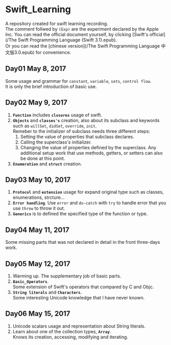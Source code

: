 # Swift_Learning
A repository created for swift learning recording.    
The comment follwed by `(Exp)` are the experiment declared by the Apple Inc.
You can read the official document yourself, by clicking [Swift's official](/The Swift Programming Language (Swift 3.1).epub).    
Or you can read the [chinese version](/The Swift Programming Language 中文版3.0.epub) for convenience.


## Day01 May 8, 2017
Some usage and grammar for `constant`, `variable`, `sets`, `control flow`.     
It is only the brief introduction of basic use.

## Day02 May 9, 2017
1. **`Function`** includes **`closures`** usage of swift.
2. **`Objects`** and **`classes's`** creation, also about its subclass and keywords such as `willSet`, `didSet`, `override`, `init`.    
Remeber to the initializer of subclass needs three different steps:    
	1. Setting the value of properties that subclass declares.
	2. Calling the superclass's initializer.
	3. Changing the value of properties defined by the superclass. Any additional setup work that use methods, getters, or setters can also be done at this point.
3. **`Enumeration`** and **`struct`** creation.	

## Day03 May 10, 2017
1. **`Protocol`** and **`extension`** usage for expand original type such as classes, enumerations, strcture...
2. **`Error handling`**. Use `error` and `do-catch` with `try` to handle error that you use `throw` to throw it out.
3. **`Generics`** is to defined the specified type of the function or type.

## Day04 May 11, 2017
Some missing parts that was not declared in detail in the front three-days work.

## Day05 May 12, 2017
1. Warming up. The supplementary job of basic parts.
2. **`Basic_Operators`**.    
Some extension of Swift's operators that compared by C and Objc.
3. **`String literals`** and **`Characters`**.    
Some interesting Unicode knowledge that I have never known.

## Day06 May 15, 2017
1. Unicode scalars usage and representation about String literals.
2. Learn about one of the collection types, **`Array`**.    
Knows its creation, accessing, modifying and iterating.

